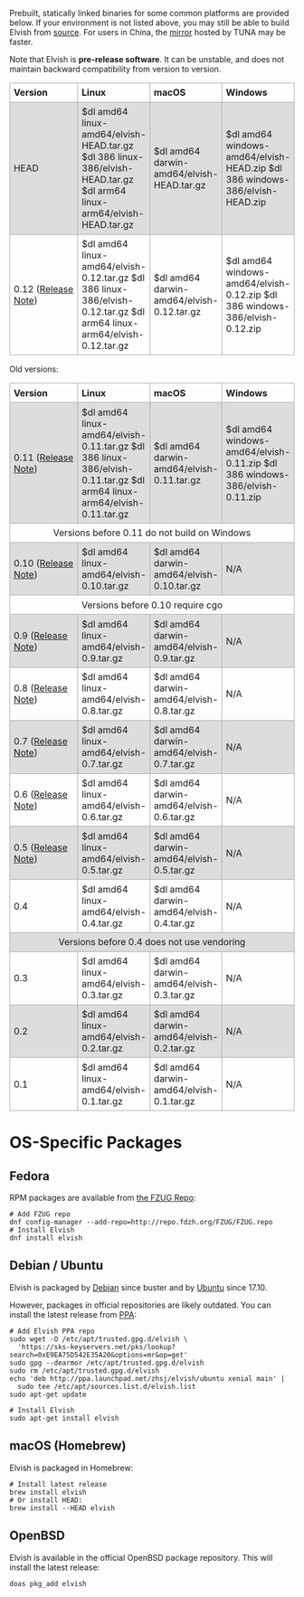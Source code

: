 Prebuilt, statically linked binaries for some common platforms are provided
below.
If your environment is not listed above, you may still be able to build Elvish
from [source](https://github.com/elves/elvish).
For users in China, the
[mirror](https://mirrors.tuna.tsinghua.edu.cn/elvish) hosted by TUNA may be
faster.

Note that Elvish is **pre-release software**. It can be unstable, and does not
maintain backward compatibility from version to version.

<style>
  table {
    border-collapse: collpase;
    width: 100%;
    margin-bottom: 16px;
  }
  td, th {
    border: 1px solid #aaa;
    text-align: left;
    padding: 0.4em;
  }
  tr:nth-child(even) {
    background-color: #ddd;
  }
  .notice {
    text-align: center;
  }
</style>

<table>
  <colgroup>
    <col style="width:34%">
    <col style="width:22%">
    <col style="width:22%">
    <col style="width:22%">
  </colgroup>
  <tr>
    <th>Version</th>
    <th>Linux</th>
    <th>macOS</th>
    <th>Windows</th>
  </tr>
  <tr>
    <td>HEAD</td>
    <td>
      $dl amd64 linux-amd64/elvish-HEAD.tar.gz
      $dl 386 linux-386/elvish-HEAD.tar.gz
      $dl arm64 linux-arm64/elvish-HEAD.tar.gz
    </td>
    <td>
      $dl amd64 darwin-amd64/elvish-HEAD.tar.gz
    </td>
    <td>
      $dl amd64 windows-amd64/elvish-HEAD.zip
      $dl 386 windows-386/elvish-HEAD.zip
    </td>
  </tr>
  <tr>
    <td>
      0.12 (<a href="/blog/0.12-release-notes.html">Release Note</a>)
    </td>
    <td>
      $dl amd64 linux-amd64/elvish-0.12.tar.gz
      $dl 386 linux-386/elvish-0.12.tar.gz
      $dl arm64 linux-arm64/elvish-0.12.tar.gz
    </td>
    <td>
      $dl amd64 darwin-amd64/elvish-0.12.tar.gz
    </td>
    <td>
      $dl amd64 windows-amd64/elvish-0.12.zip
      $dl 386 windows-386/elvish-0.12.zip
    </td>
  </tr>
</table>


Old versions:

<table>
  <colgroup>
    <col style="width:34%">
    <col style="width:22%">
    <col style="width:22%">
    <col style="width:22%">
  </colgroup>
  <tr>
    <th>Version</th>
    <th>Linux</th>
    <th>macOS</th>
    <th>Windows</th>
  </tr>
  <tr>
    <td>
      0.11 (<a href="/blog/0.11-release-notes.html">Release Note</a>)
    </td>
    <td>
      $dl amd64 linux-amd64/elvish-0.11.tar.gz
      $dl 386 linux-386/elvish-0.11.tar.gz
      $dl arm64 linux-arm64/elvish-0.11.tar.gz
    </td>
    <td>
      $dl amd64 darwin-amd64/elvish-0.11.tar.gz
    </td>
    <td>
      $dl amd64 windows-amd64/elvish-0.11.zip
      $dl 386 windows-386/elvish-0.11.zip
    </td>
  </tr>
  <tr>
    <td colspan="4" class="notice">
      Versions before 0.11 do not build on Windows
    </td>
  </tr>
  <tr>
    <td>0.10 (<a href="/blog/0.10-release-notes.html">Release Note</a>)</td>
    <td>
      $dl amd64 linux-amd64/elvish-0.10.tar.gz
    </td>
    <td>
      $dl amd64 darwin-amd64/elvish-0.10.tar.gz
    </td>
    <td>N/A</td>
  </tr>
  <tr>
    <td colspan="4" class="notice">
      Versions before 0.10 require cgo
    </td>
  </tr>
  <tr>
    <td>0.9 (<a href="/blog/0.9-release-notes.html">Release Note</a>)</td>
    <td>
      $dl amd64 linux-amd64/elvish-0.9.tar.gz
    </td>
    <td>
      $dl amd64 darwin-amd64/elvish-0.9.tar.gz
    </td>
    <td>N/A</td>
  </tr>
  <tr>
    <td>0.8 (<a href="https://github.com/elves/elvish/releases/tag/v0.8">Release Note</a>)</td>
    <td>
      $dl amd64 linux-amd64/elvish-0.8.tar.gz
    </td>
    <td>
      $dl amd64 darwin-amd64/elvish-0.8.tar.gz
    </td>
    <td>N/A</td>
  </tr>
  <tr>
    <td>0.7 (<a href="https://github.com/elves/elvish/releases/tag/v0.7">Release Note</a>)</td>
    <td>
      $dl amd64 linux-amd64/elvish-0.7.tar.gz
    </td>
    <td>
      $dl amd64 darwin-amd64/elvish-0.7.tar.gz
    </td>
    <td>N/A</td>
  </tr>
  <tr>
    <td>0.6 (<a href="https://github.com/elves/elvish/releases/tag/v0.6">Release Note</a>)</td>
    <td>
      $dl amd64 linux-amd64/elvish-0.6.tar.gz
    </td>
    <td>
      $dl amd64 darwin-amd64/elvish-0.6.tar.gz
    </td>
    <td>N/A</td>
  </tr>
  <tr>
    <td>0.5 (<a href="https://github.com/elves/elvish/releases/tag/v0.5">Release Note</a>)</td>
    <td>
    $dl amd64 linux-amd64/elvish-0.5.tar.gz
    </td>
    <td>
      $dl amd64 darwin-amd64/elvish-0.5.tar.gz
    </td>
    <td>N/A</td>
  </tr>
  <tr>
    <td>0.4</td>
    <td>
      $dl amd64 linux-amd64/elvish-0.4.tar.gz
    </td>
    <td>
      $dl amd64 darwin-amd64/elvish-0.4.tar.gz
    </td>
    <td>N/A</td>
  </tr>
  <tr>
    <td colspan="4" class="notice">
      Versions before 0.4 does not use vendoring
    </td>
  </tr>
  <tr>
    <td>0.3</td>
    <td>
      $dl amd64 linux-amd64/elvish-0.3.tar.gz
    </td>
    <td>
      $dl amd64 darwin-amd64/elvish-0.3.tar.gz
    </td>
    <td>N/A</td>
  </tr>
  <tr>
    <td>0.2</td>
    <td>
      $dl amd64 linux-amd64/elvish-0.2.tar.gz
    </td>
    <td>
      $dl amd64 darwin-amd64/elvish-0.2.tar.gz
    </td>
    <td>N/A</td>
  </tr>
  <tr>
    <td>0.1</td>
    <td>
      $dl amd64 linux-amd64/elvish-0.1.tar.gz
    </td>
    <td>
      $dl amd64 darwin-amd64/elvish-0.1.tar.gz
    </td>
    <td>N/A</td>
  </tr>
</table>


# OS-Specific Packages

## Fedora

RPM packages are available from [the FZUG Repo](https://github.com/FZUG/repo/wiki/Add-FZUG-Repository):

```elvish
# Add FZUG repo
dnf config-manager --add-repo=http://repo.fdzh.org/FZUG/FZUG.repo
# Install Elvish
dnf install elvish
```

## Debian / Ubuntu

Elvish is packaged by [Debian](https://packages.debian.org/elvish) since
buster and by [Ubuntu](http://packages.ubuntu.com/elvish) since 17.10.

However, packages in official repositories are likely outdated. You can
install the latest release from
[PPA](https://launchpad.net/~zhsj/+archive/ubuntu/elvish):

```elvish
# Add Elvish PPA repo
sudo wget -O /etc/apt/trusted.gpg.d/elvish \
  'https://sks-keyservers.net/pks/lookup?search=0xE9EA75D542E35A20&options=mr&op=get'
sudo gpg --dearmor /etc/apt/trusted.gpg.d/elvish
sudo rm /etc/apt/trusted.gpg.d/elvish
echo 'deb http://ppa.launchpad.net/zhsj/elvish/ubuntu xenial main' |
  sudo tee /etc/apt/sources.list.d/elvish.list
sudo apt-get update

# Install Elvish
sudo apt-get install elvish
```

## macOS (Homebrew)

Elvish is packaged in Homebrew:

```elvish
# Install latest release
brew install elvish
# Or install HEAD:
brew install --HEAD elvish
```

## OpenBSD

Elvish is available in the official OpenBSD package repository. This will
install the latest release:

```elvish
doas pkg_add elvish
```
